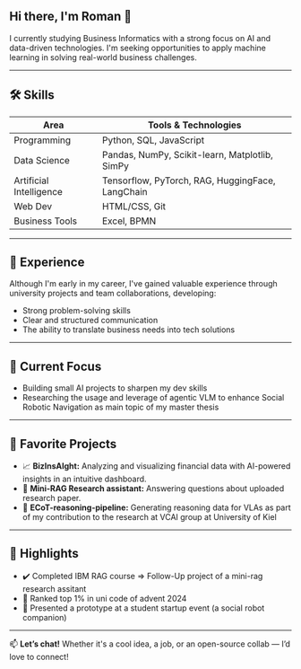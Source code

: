 ## Hi there, I'm Roman 👋

I currently studying Business Informatics with a strong focus on AI and data-driven technologies. I'm seeking opportunities to apply machine learning in solving real-world business challenges.

---

## 🛠️ Skills

| Area                    | Tools & Technologies                                |
|-------------------------|-----------------------------------------------------|
| Programming             | Python, SQL, JavaScript                             |
| Data Science            | Pandas, NumPy, Scikit-learn, Matplotlib, SimPy      |
| Artificial Intelligence | Tensorflow, PyTorch, RAG, HuggingFace, LangChain    |
| Web Dev                 | HTML/CSS, Git                                       |
| Business Tools          | Excel, BPMN                                         |

---

## 💼 Experience

Although I'm early in my career, I've gained valuable experience through university projects and team collaborations, developing:
- Strong problem-solving skills
- Clear and structured communication
- The ability to translate business needs into tech solutions

---

## 🌱 Current Focus

- Building small AI projects to sharpen my dev skills
- Researching the usage and leverage of agentic VLM to enhance Social Robotic Navigation as main topic of my master thesis

---

## 📌 Favorite Projects

- 📈 **BizInsAIght:** Analyzing and visualizing financial data with AI-powered insights in an intuitive dashboard.
- 🏫 **Mini-RAG Research assistant:** Answering questions about uploaded research paper.
- 🧠 **ECoT-reasoning-pipeline:** Generating reasoning data for VLAs as part of my contribution to the research at VCAI group at University of Kiel

---
## 🏅 Highlights

- ✔️ Completed IBM RAG course => Follow-Up project of a mini-rag research assitant
- 🥇 Ranked top 1% in uni code of advent 2024
- 🚀 Presented a prototype at a student startup event (a social robot companion)

---

📫 **Let’s chat!** Whether it's a cool idea, a job, or an open-source collab — I’d love to connect!
